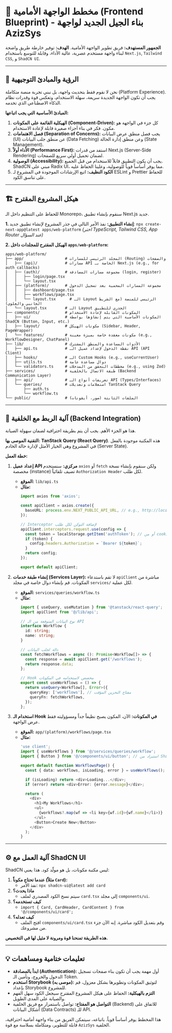 # 🎨 مخطط الواجهة الأمامية (Frontend Blueprint) - بناء الجيل الجديد لواجهة AzizSys

**الجمهور المستهدف:** فريق تطوير الواجهة الأمامية.
**الهدف:** توفير خارطة طريق واضحة لبناء واجهة مستخدم عصرية، عالية الأداء، وقابلة للتوسع باستخدام `Next.js`, `Tailwind CSS`, و `ShadCN UI`.

---

## 📜 الرؤية والمبادئ التوجيهية

نحن لا نقوم فقط بتحديث واجهة، بل نبني تجربة منصة متكاملة (Platform Experience). يجب أن تكون الواجهة الجديدة سريعة، سهلة الاستخدام، وتعكس قوة وقدرات نظام الذكاء الاصطناعي الذي تخدمه.

**المبادئ الأساسية التي يجب اتباعها:**

1.  **الهيكلية القائمة على المكونات (Component-Driven):** كل جزء في الواجهة هو مكون. فكر في بناء أجزاء صغيرة قابلة لإعادة الاستخدام.
2.  **فصل الاهتمامات (Separation of Concerns):** يجب فصل منطق عرض البيانات (UI) عن منطق جلب البيانات (Data Fetching) وعن منطق إدارة الحالة (State Management).
3.  **الأداء أولاً (Performance First):** استفد من قدرات Next.js (Server-Side Rendering) لضمان تحميل أولي سريع للصفحات.
4.  **الوصولية (Accessibility):** يجب أن يكون التطبيق قابلاً للاستخدام من قبل الجميع. ShadCN مبني على Radix UI، مما يوفر أساساً قوياً للوصولية، وعلينا الحفاظ عليه.
5.  **الكود النظيف:** اتبع الإرشادات الموجودة في المشروع لـ ESLint و Prettier للحفاظ على تناسق الكود.

---

## 🏗️ هيكل المشروع المقترح

للحفاظ على التنظيم داخل الـ Monorepo، سنقوم بإنشاء تطبيق Next.js جديد.

**1. إنشاء التطبيق:**
نفذ الأمر التالي في جذر المشروع لإنشاء تطبيق جديد:
`npx create-next-app@latest apps/web-platform`
*(اختر TypeScript, Tailwind CSS, App Router عند السؤال)*

**2. الهيكل المقترح للمجلدات داخل `apps/web-platform`:**

```
apps/web-platform/
├── app/                  # المجلد الرئيسي للمسارات (Routing) والصفحات
│   ├── (api)/            # مسارات API الخاصة بـ Next.js (e.g., for auth callbacks)
│   ├── (auth)/           # مجموعة مسارات المصادقة (login, register)
│   │   ├── login/page.tsx
│   │   └── layout.tsx
│   ├── (platform)/       # مجموعة المسارات المحمية بعد تسجيل الدخول
│   │   ├── dashboard/page.tsx
│   │   ├── workflows/page.tsx
│   │   └── layout.tsx      # الـ Layout الرئيسي للمنصة (مع الشريط الجانبي والعلوي)
│   └── layout.tsx        # الـ Layout الجذري للتطبيق
├── components/           # المكونات القابلة لإعادة الاستخدام
│   ├── ui/               # المكونات الأساسية التي يتم إنشاؤها بواسطة ShadCN (Button, Input, etc.)
│   ├── layout/           # مكونات الهيكل (Sidebar, Header, PageWrapper)
│   └── features/         # مكونات معقدة خاصة بميزة معينة (e.g., WorkflowDesigner, ChatPanel)
├── lib/                  # الأدوات المساعدة والمنطق المشترك
│   ├── api.ts            # نقطة الدخول لإعداد عميل الـ API (API Client)
│   ├── hooks/            # الـ Custom Hooks (e.g., useCurrentUser)
│   ├── utils.ts          # دوال مساعدة عامة
│   └── validators.ts     # مخططات التحقق من المدخلات (e.g., using Zod)
├── services/             # طبقة الاتصال بالخلفية (Backend Communication Layer)
│   ├── api/              # تعريفات أنواع الـ API (Types/Interfaces)
│   └── queries/          # استعلامات وتعديلات TanStack Query
│       ├── auth.ts
│       └── workflow.ts
└── public/               # الملفات الثابتة (صور، أيقونات)
```

---

## 🔗 آلية الربط مع الخلفية (Backend Integration)

هذا هو الجزء الأهم. يجب أن يتم بطريقة احترافية لضمان سهولة الصيانة.

**التقنية الموصى بها:** **TanStack Query (React Query)**. هذه المكتبة موجودة بالفعل في المشروع وهي الخيار الأمثل لإدارة حالة الخادم (Server State).

**خطة العمل:**

1.  **إعداد عميل API مركزي:**
    سنستخدم `axios` أو `fetch` ولكن سنقوم بإنشاء نسخة مخصصة (instance) تضيف تلقائياً `Authorization Header` لكل طلب.

    *   **الموقع:** `lib/api.ts`
    *   **مثال:**
        ```typescript
        import axios from 'axios';

        const apiClient = axios.create({
          baseURL: process.env.NEXT_PUBLIC_API_URL, // e.g., http://localhost:3333/api
        });

        // Interceptor لإضافة التوكن لكل طلب
        apiClient.interceptors.request.use(config => {
          const token = localStorage.getItem('authToken'); // أو من cookie
          if (token) {
            config.headers.Authorization = `Bearer ${token}`;
          }
          return config;
        });

        export default apiClient;
        ```

2.  **إنشاء طبقة خدمات (Services Layer):**
    لا تقم باستدعاء `apiClient` مباشرة من المكونات. قم بإنشاء دوال خاصة في مجلد `services/` لكل عملية.

    *   **الموقع:** `services/queries/workflow.ts`
    *   **مثال:**
        ```typescript
        import { useQuery, useMutation } from '@tanstack/react-query';
        import apiClient from '@/lib/api';

        // نوع البيانات المتوقعة من الـ API
        interface Workflow {
          id: string;
          name: string;
        }

        // دالة لجلب البيانات
        const fetchWorkflows = async (): Promise<Workflow[]> => {
          const response = await apiClient.get('/workflows');
          return response.data;
        };

        // Hook مخصص لاستخدامه في المكونات
        export const useWorkflows = () => {
          return useQuery<Workflow[], Error>({
            queryKey: ['workflows'], // مفتاح التخزين المؤقت
            queryFn: fetchWorkflows,
          });
        };
        ```

3.  **استخدام الـ Hook في المكونات:**
    الآن، المكون يصبح نظيفاً جداً ومسؤوليته فقط عرض الواجهة.

    *   **الموقع:** `app/(platform)/workflows/page.tsx`
    *   **مثال:**
        ```typescript
        'use client';
        import { useWorkflows } from '@/services/queries/workflow';
        import { Button } from '@/components/ui/button'; // استيراد من ShadCN

        export default function WorkflowsPage() {
          const { data: workflows, isLoading, error } = useWorkflows();

          if (isLoading) return <div>Loading...</div>;
          if (error) return <div>Error: {error.message}</div>;

          return (
            <div>
              <h1>My Workflows</h1>
              <ul>
                {workflows?.map(wf => <li key={wf.id}>{wf.name}</li>)}
              </ul>
              <Button>Create New</Button>
            </div>
          );
        }
        ```

---

## ⚙️ آلية العمل مع ShadCN UI

ShadCN ليس مكتبة مكونات، بل هو مولّد كود. هذا يعني:

1.  **عندما تحتاج مكوناً (مثلاً `Card`):**
    *   نفذ الأمر: `npx shadcn-ui@latest add card`
2.  **ماذا يحدث؟**
    *   سيتم نسخ الكود المصدري لملف `card.tsx` إلى مجلد `components/ui`.
3.  **كيف تستخدمه؟**
    *   `import { Card, CardHeader, CardContent } from '@/components/ui/card';`
4.  **كيف تعدله؟**
    *   افتح الملف `components/ui/card.tsx` وقم بتعديل الكود مباشرة. إنه الآن جزء من مشروعك.

**هذه الطريقة تمنحنا قوة ومرونة لا مثيل لها في التخصيص.**

---

## 💡 تعليمات ختامية ومساهمات

*   **ابدأ بالمصادقة (Authentication):** أول مهمة يجب أن تكون بناء صفحات تسجيل الدخول والخروج، وتأمين الـ Token.
*   **استخدم Storybook (موصى به):** لتوثيق المكونات وتطويرها بشكل معزول، قم بإعداد Storybook للمشروع.
*   **التزم بالهيكلية:** الحفاظ على هيكل المشروع المقترح سيجعل الكود سهل الفهم والصيانة على المدى الطويل.
*   **التواصل هو المفتاح:** تواصل باستمرار مع فريق الخلفية (Backend) للاتفاق على أشكال البيانات (Data Contracts) للـ API.

هذا المخطط يوفر أساساً قوياً. باتباعه، سيتمكن الفريق من بناء واجهة أمامية احترافية، قابلة للتطوير، ومتكاملة بسلاسة مع قوة `AzizSys` الخلفية.
